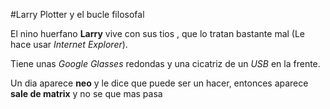 #Larry Plotter y el bucle filosofal

El nino huerfano **Larry** vive con sus tios , que lo tratan bastante mal
(Le hace usar *Internet Explorer*).

Tiene unas *Google Glasses* redondas y una cicatriz de un *USB* en la frente.

Un dia aparece **neo** y le dice que puede ser un hacer, entonces aparece
**sale de matrix** y no se que mas pasa
